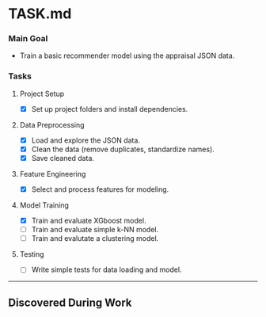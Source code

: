 # TASK.md

### Main Goal

- Train a basic recommender model using the appraisal JSON data.

### Tasks

1. Project Setup

   - [x] Set up project folders and install dependencies.

2. Data Preprocessing

   - [x] Load and explore the JSON data.
   - [x] Clean the data (remove duplicates, standardize names).
   - [x] Save cleaned data.

3. Feature Engineering

   - [x] Select and process features for modeling.

4. Model Training

   - [x] Train and evaluate XGboost model.
   - [ ] Train and evaluate simple k-NN model.
   - [ ] Train and evalutate a clustering model.

5. Testing
   - [ ] Write simple tests for data loading and model.

---

## Discovered During Work
